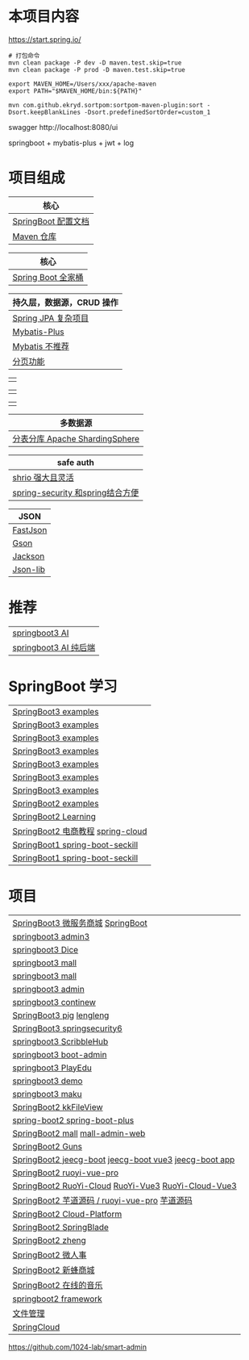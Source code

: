 # 本项目内容

https://start.spring.io/

```shell
# 打包命令
mvn clean package -P dev -D maven.test.skip=true
mvn clean package -P prod -D maven.test.skip=true
```

```
export MAVEN_HOME=/Users/xxx/apache-maven
export PATH="$MAVEN_HOME/bin:${PATH}"

mvn com.github.ekryd.sortpom:sortpom-maven-plugin:sort -Dsort.keepBlankLines -Dsort.predefinedSortOrder=custom_1

```

swagger http://localhost:8080/ui

springboot + mybatis-plus + jwt + log

# 项目组成

| 核心     |
|---|
| [SpringBoot 配置文档](https://docs.spring.io/spring-boot/appendix/application-properties/index.html)   |
| [Maven 仓库](https://mvnrepository.com/) |


| 核心                   |
|----------------------|
| [Spring  Boot 全家桶]() |

| 持久层，数据源，CRUD 操作                       |
|---------------------------------------|
| [Spring JPA 复杂项目]()                   |
| [Mybatis-Plus](https://baomidou.com/) |
| [Mybatis 不推荐]()                       |
| [分页功能](https://github.com/pagehelper) |

|      |
|------|
| []() |

|      |
|------|
| []() |

|      |
|------|
| []() |

| 多数据源                                                                     |
|--------------------------------------------------------------------------|
| [分表分库 Apache ShardingSphere]()                                           |

| safe auth                                                                 |
|---------------------------------------------------------------------------|
| [shrio 强大且灵活](https://shiro.apache.org/)                                  |
| [spring-security 和spring结合方便](https://spring.io/projects/spring-security) |

| JSON                                                   |
|--------------------------------------------------------|
| [FastJson](https://github.com/alibaba/fastjson)        |
| [Gson](https://github.com/google/gson)                 |
| [Jackson](https://github.com/FasterXML/jackson)        |
| [Json-lib](http://json-lib.sourceforge.net/index.html) |

# 推荐

|                                                                                |
|--------------------------------------------------------------------------------|
| [springboot3 AI](https://github.com/dulaiduwang003/TIME-SEA-chatgpt)           |
| [springboot3 AI 纯后端](https://github.com/gemingjia/gear-wenxinworkshop-starter) |

# SpringBoot 学习

|                                                                                                                          |
|--------------------------------------------------------------------------------------------------------------------------|
| [SpringBoot3 examples](https://gitee.com/li_ximing/springboot30-development-guide)                                       |
| [SpringBoot3 examples](https://github.com/ali-bouali/spring-boot-3-jwt-security)                                         |
| [SpringBoot3 examples](https://github.com/jobmission/oauth2-server)                                                      |
| [SpringBoot3 examples](https://github.com/eugenp/tutorials)                                                              |
| [SpringBoot3 examples](https://github.com/ZHENFENG13/spring-boot-projects)                                               |
| [SpringBoot3 examples](https://github.com/ityouknow/spring-boot-examples)                                                |
| [SpringBoot3 examples](https://github.com/xkcoding/spring-boot-demo)                                                     |
| [SpringBoot2 examples](https://github.com/wuyouzhuguli/SpringAll)                                                        |
| [SpringBoot2 Learning](https://gitee.com/didispace/SpringBoot-Learning)                                                  |
| [SpringBoot2 电商教程](https://github.com/macrozheng/mall-learning) [spring-cloud](https://github.com/macrozheng/mall-swarm) |
| [SpringBoot1 spring-boot-seckill](https://gitee.com/52itstyle/spring-boot-seckill)                                       |
| [SpringBoot1 spring-boot-seckill](https://github.com/xuchengsheng/spring-reading)                                        |

# 项目

|                                                                                                                                                                                                         |
|---------------------------------------------------------------------------------------------------------------------------------------------------------------------------------------------------------|
| [SpringBoot3 微服务商城](https://github.com/gz-yami/mall4cloud) [SpringBoot](https://github.com/gz-yami/mall4j)                                                                                              |
| [springboot3 admin3](https://github.com/cjbi/admin3)                                                                                                                                                    |
| [springboot3 Dice](https://github.com/bihell/Dice)                                                                                                                                                      |
| [springboot3 mall](https://github.com/wayn111/waynboot-mall)                                                                                                                                            |
| [springboot3 mall](https://github.com/wayn111/newbee-mall-pro)                                                                                                                                          |
| [springboot3 admin](https://github.com/hb0730/boot-admin)                                                                                                                                               |
| [springboot3 continew](https://github.com/Charles7c/continew-admin)                                                                                                                                     |
| [SpringBoot3 pig](https://gitee.com/log4j/pig) [lengleng](https://gitee.com/log4j)                                                                                                                      |
| [SpringBoot3 springsecurity6](https://github.com/buingoctruong/springboot3-springsecurity6-jwt)                                                                                                         |
| [springboot3 ScribbleHub](https://github.com/dulaiduwang003/ScribbleHub)                                                                                                                                |
| [springboot3 boot-admin](https://github.com/hb0730/boot-admin)                                                                                                                                          |
| [springboot3 PlayEdu](https://github.com/PlayEdu/PlayEdu)                                                                                                                                               |
| [springboot3 demo](https://gitee.com/ckw1988/shiro-jwt-integration)                                                                                                                                     |
| [springboot3 maku](https://github.com/makunet/maku-boot)                                                                                                                                                |
| [SpringBoot2 kkFileView](https://gitee.com/kekingcn/file-online-preview)                                                                                                                                |
| [spring-boot2 spring-boot-plus](https://github.com/geekidea/spring-boot-plus)                                                                                                                           |
| [SpringBoot2 mall](https://github.com/macrozheng/mall) [mall-admin-web](https://github.com/macrozheng/mall-admin-web)                                                                                   |
| [SpringBoot2 Guns](https://github.com/stylefeng/Guns)                                                                                                                                                   |
| [SpringBoot2 jeecg-boot](https://github.com/jeecgboot/jeecg-boot) [jeecg-boot vue3](https://github.com/jeecgboot/jeecgboot-vue3) [jeecg-boot app](https://github.com/jeecgboot/jeecg-uniapp)            |
| [SpringBoot2 ruoyi-vue-pro](https://github.com/YunaiV/ruoyi-vue-pro)                                                                                                                                    |
| [SpringBoot2 RuoYi-Cloud](https://github.com/yangzongzhuan/RuoYi-Cloud) [RuoYi-Vue3](https://github.com/yangzongzhuan/RuoYi-Vue3) [RuoYi-Cloud-Vue3](https://github.com/yangzongzhuan/RuoYi-Cloud-Vue3) |
| [SpringBoot2  芋道源码 / ruoyi-vue-pro](https://gitee.com/zhijiantianya/ruoyi-vue-pro) [芋道源码](https://gitee.com/yudaocode)                                                                                  |
| [SpringBoot2 Cloud-Platform](https://gitee.com/geek_qi/cloud-platform)                                                                                                                                  |
| [SpringBoot2 SpringBlade](https://gitee.com/smallc/SpringBlade)                                                                                                                                         |
| [SpringBoot2 zheng](https://gitee.com/shuzheng/zheng)                                                                                                                                                   |
| [SpringBoot2 微人事](https://github.com/lenve/vhr)                                                                                                                                                         |
| [SpringBoot2 新蜂商城](https://github.com/newbee-ltd/newbee-mall/tree/spring-boot-3.x)                                                                                                                      |
| [SpringBoot2 在线的音乐](https://github.com/Yin-Hongwei/music-website)                                                                                                                                       |
| [springboot2 framework](https://github.com/liu-peiyu/geek-framework)                                                                                                                                    |
| [文件管理](https://github.com/zfile-dev/zfile)                                                                                                                                                              |
| [SpringCloud](https://github.com/pig-mesh/pig)                                                                                                                                                          |
https://github.com/1024-lab/smart-admin
